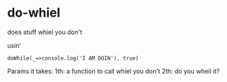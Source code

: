# do-whiel
does stuff whiel you don't

usin'
```
doWhile(_=>console.log('I AM DOIN'), true)
```

Params it takes:
1th: a function to call whiel you don't
2th: do you wheil it?
